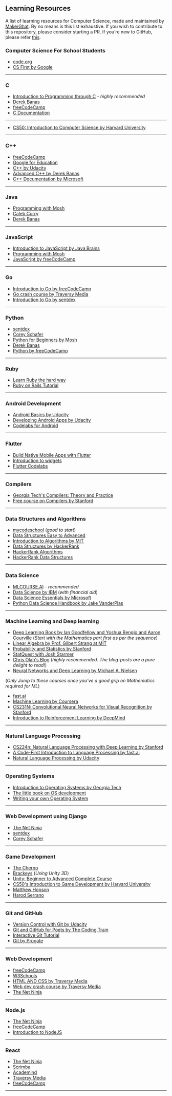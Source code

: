 ## Learning Resources 
A list of learning resources for Computer Science, made and maintained by [MakerGhat](https://makerghat.org/). By no means is this list exhaustive. If you wish to contribute to this repository, please consider starting a PR. If you’re new to GitHub, please refer [this](https://github.com/firstcontributions/first-contributions?source=post_page---------------------------).

 

### Computer Science For School Students 
- [code.org](https://code.org/)
- [CS First by Google](https://csfirst.withgoogle.com/s/en/home)
____ 


### C 
- [Introduction to Programming through C](https://www.youtube.com/playlist?list=PL2_aWCzGMAwLSqGsERZGXGkA5AfMhcknE) - _highly recommended_
- [Derek Banas](https://youtu.be/8Ib7nwc33uA) 
- [freeCodeCamp](https://youtu.be/KJgsSFOSQv0) 
- [C Documentation](https://devdocs.io/c/) 

____
- [CS50: Introduction to Computer Science by Harvard University](https://online-learning.harvard.edu/course/cs50-introduction-computer-science) 

____

### C++
- [freeCodeCamp](https://youtu.be/vLnPwxZdW4Y) 
- [Google for Education](https://developers.google.com/edu/c++/) 
- [C++ by Udacity](https://www.udacity.com/course/c-for-programmers--ud210) 
- [Advanced C++ by Derek Banas](https://youtu.be/DamuE8TM3xo) 
- [C++ Documentation by Microsoft](https://docs.microsoft.com/en-us/cpp/cpp/cpp-language-reference?view=vs-2019) 
___

### Java
- [Programming with Mosh](https://youtu.be/eIrMbAQSU34) 
- [Caleb Curry](https://youtu.be/2dZiMBwX_5Q)
- [Derek Banas](https://www.youtube.com/playlist?list=PLE7E8B7F4856C9B19) 
___

### JavaScript 
- [Introduction to JavaScript by Java Brains](https://www.youtube.com/playlist?list=PLqq-6Pq4lTTYFJxC9NLJ7dSTI5Z1WWB6K)
- [Programming with Mosh](https://youtu.be/W6NZfCO5SIk) 
- [JavaScript by freeCodeCamp](https://youtu.be/PkZNo7MFNFg) 
___

### Go 
- [Introduction to Go by freeCodeCamp](https://youtu.be/YS4e4q9oBaU)
- [Go crash course by Traversy Media](https://youtu.be/SqrbIlUwR0U)
- [Introduction to Go by sentdex](https://youtu.be/G3PvTWRIhZA) 
___

### Python 
- [sentdex](https://www.youtube.com/playlist?list=PLQVvvaa0QuDeAams7fkdcwOGBpGdHpXln)
- [Corey Schafer](https://www.youtube.com/user/schafer5)
- [Python for Beginners by Mosh](https://youtu.be/_uQrJ0TkZlc) 
- [Derek Banas](https://www.youtube.com/playlist?list=PLGLfVvz_LVvTn3cK5e6LjhgGiSeVlIRwt) 
- [Python by freeCodeCamp](https://youtu.be/rfscVS0vtbw) 
___

### Ruby
- [Learn Ruby the hard way](https://learnrubythehardway.org/book/)
- [Ruby on Rails Tutorial](https://www.railstutorial.org/book) 
___

### Android Development 
- [Android Basics by Udacity](https://www.udacity.com/course/android-basics-nanodegree-by-google--nd803)
- [Developing Android Apps by Udacity](https://www.udacity.com/course/new-android-fundamentals--ud851)
- [Codelabs for Android](https://developer.android.com/courses/fundamentals-training/toc-v2) 
___

### Flutter 
- [Build Native Mobile Apps with Flutter](https://www.udacity.com/course/build-native-mobile-apps-with-flutter--ud905)
- [Introduction to widgets](https://flutter.dev/docs/development/ui/widgets-intro)
- [Flutter Codelabs](https://flutter.dev/docs/codelabs)
___

### Compilers
- [Georgia Tech's Compilers: Theory and Practice](https://www.udacity.com/course/compilers-theory-and-practice--ud168) 
- [Free course on Compilers by Stanford](https://lagunita.stanford.edu/courses/Engineering/Compilers/Fall2014/about) 
___

### Data Structures and Algorithms 
- [mycodeschool](https://www.youtube.com/user/mycodeschool) (_good to start_)  
- [Data Structures Easy to Advanced](https://youtu.be/RBSGKlAvoiM)
- [Introduction to Algorithms by MIT](https://youtu.be/HtSuA80QTyo) 
- [Data Structures by HackerRank](https://youtu.be/njTh_OwMljA) 
- [HackerRank Algorithms](https://www.hackerrank.com/domains/algorithms)
- [HackerRank Data Structures](https://www.hackerrank.com/domains/data-structures) 
___

### Data Science 
- [MLCOURSE.AI](https://mlcourse.ai/) - _recommended_
- [Data Science by IBM](https://www.coursera.org/professional-certificates/ibm-data-science) (_with financial aid_)
- [Data Science Essentials by Microsoft](https://www.edx.org/course/data-science-essentials) 
- [Python Data Science Handbook by Jake VanderPlas](https://github.com/jakevdp/PythonDataScienceHandbook) 
___

### Machine Learning and Deep learning 
- [Deep Learning Book by Ian Goodfellow and Yoshua Bengio and Aaron Courville](https://www.deeplearningbook.org/) (_Start with the Mathematics part first as per the sequence_) 
- [Linear Algebra by Prof. Gilbert Strang at MIT](https://www.youtube.com/playlist?list=PLE7DDD91010BC51F8) 
- [Probability and Statistics by Stanford](https://online.stanford.edu/courses/gse-yprobstat-probability-and-statistics)
- [StatQuest with Josh Starmer](https://www.youtube.com/user/joshstarmer) 
- [Chris Olah's Blog](https://colah.github.io/) (_highly recommended. The blog-posts are a pure delight to read!_) 
- [Neural Networks and Deep Learning by Michael A. Nielsen](http://neuralnetworksanddeeplearning.com/) 



(_Only Jump to these courses once you've a good grip on Mathematics required for ML_) 
- [fast.ai](https://www.fast.ai/) 
- [Machine Learning by Coursera](https://www.coursera.org/learn/machine-learning) 
- [CS231N: Convolutional Neural Networks for Visual Recognition by Stanford](https://www.youtube.com/playlist?list=PLzUTmXVwsnXod6WNdg57Yc3zFx_f-RYsq)
- [Introduction to Reinforcement Learning by DeepMind](https://youtu.be/2pWv7GOvuf0) 
___

### Natural Language Processing 
- [CS224n: Natural Language Processing with Deep Learning by Stanford](http://web.stanford.edu/class/cs224n/) 
- [A Code-First Introduction to Language Processing by fast.ai](https://www.fast.ai/2019/07/08/fastai-nlp/) 
- [Natural Language Processing by Udacity](https://www.udacity.com/course/natural-language-processing-nanodegree--nd892) 
___

### Operating Systems 
- [Introduction to Operating Systems by Georgia Tech](https://www.udacity.com/course/introduction-to-operating-systems--ud923)
- [The little book on OS development](https://littleosbook.github.io/)
- [Writing your own Operating System](https://www.youtube.com/playlist?list=PLHh55M_Kq4OApWScZyPl5HhgsTJS9MZ6M)
___

### Web Development using Django 
- [The Net Ninja](https://www.youtube.com/playlist?list=PL4cUxeGkcC9ib4HsrXEYpQnTOTZE1x0uc) 
- [sentdex](https://youtu.be/yD0_1DPmfKM) 
- [Corey Schafer](https://youtu.be/UmljXZIypDc) 
___

### Game Development 
- [The Cherno](https://www.youtube.com/user/TheChernoProject/videos)
- [Brackeys](https://www.youtube.com/playlist?list=PLPV2KyIb3jR5QFsefuO2RlAgWEz6EvVi6) (_Using Unity 3D_) 
- [Unity: Beginner to Advanced Complete Course](https://www.udemy.com/course/unity-master-video-game-development-the-complete-course/)
- [CS50's Introduction to Game Development by Harvard University](https://www.edx.org/course/cs50s-introduction-to-game-development)
- [Matthew Hopson](https://www.youtube.com/channel/UCeQhZOvNKSBRU0Mdg7V44wA/videos)
- [Harod Serrano](https://www.haroldserrano.com/) 
___

### Git and GitHub
- [Version Control with Git by Udacity](https://www.udacity.com/course/version-control-with-git--ud123)
- [Git and GitHub for Poets by The Coding Train](https://www.youtube.com/playlist?list=PLRqwX-V7Uu6ZF9C0YMKuns9sLDzK6zoiV) 
- [Interactive Git Tutorial](https://www.katacoda.com/courses/git) 
- [Git by Progate](https://progate.com/languages/git) 
___

### Web Development 
- [freeCodeCamp](https://www.freecodecamp.org/learn)
- [W3Schools](https://www.w3schools.com/) 
- [HTML AND CSS by Traversy Media](https://youtu.be/UB1O30fR-EE) 
- [Web dev crash course by Traversy Media](https://youtu.be/UB1O30fR-EE)
- [The Net Ninja](https://www.youtube.com/channel/UCW5YeuERMmlnqo4oq8vwUpg) 
___

### Node.js 
- [The Net Ninja](https://www.youtube.com/playlist?list=PL4cUxeGkcC9gcy9lrvMJ75z9maRw4byYp) 
- [freeCodeCamp](https://youtu.be/RLtyhwFtXQA) 
- [Introduction to NodeJS](https://www.edx.org/course/introduction-to-nodejs) 
___

### React 
- [The Net Ninja](https://www.youtube.com/playlist?list=PL4cUxeGkcC9ij8CfkAY2RAGb-tmkNwQHG) 
- [Scrimba](https://scrimba.com/g/glearnreact) 
- [Academind](https://youtu.be/pgAvVxowaYU)
- [Traversy Media](https://youtu.be/sBws8MSXN7A) 
- [freeCodeCamp](https://youtu.be/DLX62G4lc44) 
___



